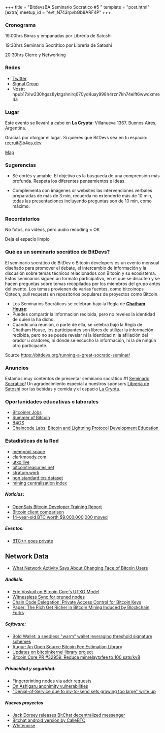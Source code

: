 +++
title = "BitdevsBA Seminario Socratico #5 "
template = "post.html"
[extra]
meetup_id = "evt_N743rpvbGb8ARF4P"
+++

### Cronograma

19:00hrs Birras y empanadas por Librería de Satoshi

19:30hrs Seminario Socrático por Librería de Satoshi

20:30hrs Cierre y Networking

### Redes 
- [Twitter](https://x.com/BitdevsBA)
- [Signal Group](https://signal.group/#CjQKIIG3VsgXrejgIrt8M-d1fYXJTPAUtwt3GC07-siuxuH2EhBiWLhmZ4DvqWJ_6nkxnVZH)
- Nostr: npub17xlw230hgsz8yktgshnlrq670yd4uay998h4rzn7kh74elft6wwqxmre4a


### Lugar
Este evento se llevará a cabo en **La Crypta**:
Villanueva 1367. Buenos Aires, Argentina.

Gracias por otorgar el lugar.
Si quieres que BitDevs sea en tu espacio:  recruit@b4os.dev

[Map](https://www.google.com.ar/maps/place/Villanueva+1367,+C1426BMI+Cdad.+Aut%C3%B3noma+de+Buenos+Aires/@-34.5647265,-58.4457132,17z/data=!3m1!4b1!4m6!3m5!1s0x95bcb5c8870cdc23:0xc945d369aa39b3e0!8m2!3d-34.5647309!4d-58.4431383!16s%2Fg%2F11sp4dwkl3?entry=ttu&g_ep=EgoyMDI0MTEyNC4xIKXMDSoASAFQAw%3D%3D)

### Sugerencias
- Sé cortés y amable. El objetivo es la búsqueda de una comprensión más profunda.
Respeta los diferentes pensamientos e ideas.

- Complementa con imágenes or websites las intervenciones verbales preparadas de más de 3 min, recuerda no extenderte más de 10 min, todas las presentaciones incluyendo preguntas son de 10 min, como máximo.

### Recordatorios
No fotos, no videos, pero audio recoding = OK

Deja el espacio limpio


### Qué es un seminario socrático de BitDevs?

El seminario socrático de BitDev o Bitcoin developers es un evento mensual diseñado para promover el debate, el intercambio de información y la discusión sobre temas técnicos relacionados con Bitcoin y su ecosistema. Estos seminarios siguen un formato participativo, en el que se discuten y se hacen preguntas sobre temas recopilados por los miembros del grupo antes del evento.
Los temas provienen de varias fuentes, como bitcoinops Optech, pull requests en repositorios populares de proyectos como Bitcoin.


- Los Seminarios Socráticos se celebran bajo la Regla de **[Chatham House](https://www.chathamhouse.org/about-us/chatham-house-rule)**:
- Puedes compartir la información recibida, pero no reveles la identidad de quien la ha dicho.
- Cuando una reunión, o parte de ella, se celebra bajo la Regla de Chatham House, los participantes son libres de utilizar la información recibida, pero no se puede revelar ni la identidad ni la afiliación del orador u oradores, ni dónde se escucho la información, ni la de ningún otro participante.


Source https://bitdevs.org/running-a-great-socratic-seminar/

### Anuncios

Estamos muy contentos de presentar seminario socrático #1 [Seminario Socratico](/about)!
Un agradecimiento especial a nuestros
sponsors [Libreria de Satoshi](https://libreriadesatoshi.com/)
por las bebidas y comida y el espacio [La Crypta](https://lacrypta.ar/).

### Oportunidades educativas o laborales
- [Bitcoiner Jobs](https://bitcoinerjobs.com/)
- [Summer of Bitcoin](https://www.summerofbitcoin.org/)
- [B4OS](https://www.libreriadesatoshi.com/b4os)
- [Chaincode Labs: Bitcoin and Lightning Protocol Development Education](https://learning.chaincode.com/)

### Estadísticas de la Red
- [mempool.space](https://mempool.space/)
- [clarkmoody.com](https://bitcoin.clarkmoody.com/dashboard/)
- [utxo.live](https://utxo.live/)
- [bitcointreasuries.net](https://bitcointreasuries.net/)
- [stratum.work](https://stratum.work/)
- [non standard txs dataset](https://bitcoin-data.github.io/non-standard-transactions/)
- [mining centralization index](https://mainnet.observer/charts/mining-pools-centralization-index-with-proxy-pools/?c)

##### Noticias:
- [OpenSats Bitcoin Developer Training Report](https://opensats.org/blog/advancements-in-developer-training)
- [Bitcoin client comparison](https://s3.us-east-1.amazonaws.com/1a1z.com/files/1A1z+-+Running+Bitcoin+-+Client+Comparison.pdf)
- [14-year-old BTC worth $9,000,000,000 moved](https://x.com/WatcherGuru/status/1941167512491864554)

##### Eventos:
- [BTC++ goes private](https://btcplusplus.dev)

## Network Data
- [What Network Activity Says About Changing Face of Bitcoin Users](https://www.nydig.com/research/what-network-activity-says-about-changing-face-of-bitcoin-users)


##### Análisis:
- [Eric Voskuil on Bitcoin Core's UTXO Model](https://brink.dev/blog/2025/06/17/eng-call-eric-voskuil-utxo-model/)
- [Witnessless Sync for pruned nodes](https://delvingbitcoin.org/t/witnessless-sync-for-pruned-nodes/1742)
- [Chain Code Delegation: Private Access Control for Bitcoin Keys](https://delvingbitcoin.org/t/chain-code-delegation-private-access-control-for-bitcoin-keys/1837)
- [Paper: The Rich Get Richer in Bitcoin Mining Induced by Blockchain Forks](https://arxiv.org/abs/2506.13360)

##### Software:
- [Bold Wallet: a seedless "warm" wallet  leveraging threshold signature schemes](https://docs.boldbitcoinwallet.com/)
- [Augur: An Open Source Bitcoin Fee Estimation Library](https://engineering.block.xyz/blog/augur-an-open-source-bitcoin-fee-estimation-library)
- [Updates on bitcoinkernel library project](https://github.com/bitcoin/bitcoin/issues/27587)
- [Bitcoin Core PR #32959: Reduce minrelaytxfee to 100 sats/kvB](https://github.com/bitcoin/bitcoin/pull/32959)

##### Privacidad y seguridad:
- [Fingerprinting nodes via addr requests](https://delvingbitcoin.org/t/fingerprinting-nodes-via-addr-requests/1786/4)
- [On Ashigaru anonimity vulnerabilities](https://bitcointalk.org/index.php?topic=5547639.0)
- ["Denial-of-Service due to inv-to-send sets growing too large" write up](https://b10c.me/observations/15-inv-to-send-queue/)

##### Nuevos proyectos
- [Jack Dorsey releases BitChat decentralized messenger](https://github.com/permissionlesstech/bitchat)
- [Bitchat android version by CalleBTC](https://x.com/callebtc/status/1949950406995374379)
- [Whitenoise](https://www.whitenoise.chat/)